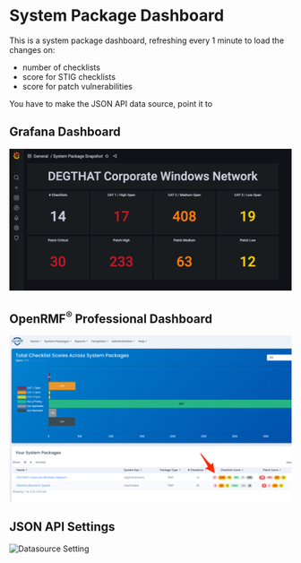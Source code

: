 # System Package Dashboard
This is a system package dashboard, refreshing every 1 minute to load the changes on:
* number of checklists
* score for STIG checklists
* score for patch vulnerabilities

You have to make the JSON API data source, point it to 

## Grafana Dashboard
![Grafana Dashboard](./systempackage-dashboard.jpg?raw=true)

## OpenRMF<sup>&reg;</sup> Professional Dashboard
![Application Dashboard](./systempackage-listing.jpg?raw=true)

## JSON API Settings
![Datasource Setting](./jsonapi-settings?raw=true)
